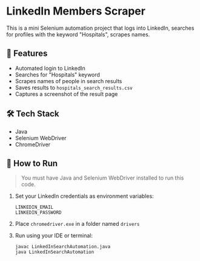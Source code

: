 # LinkedIn Members Scraper

This is a mini Selenium automation project that logs into LinkedIn, searches for profiles with the keyword "Hospitals", scrapes names.

## 🚀 Features
- Automated login to LinkedIn
- Searches for "Hospitals" keyword
- Scrapes names of people in search results
- Saves results to `hospitals_search_results.csv`
- Captures a screenshot of the result page

## 🛠 Tech Stack
- Java
- Selenium WebDriver
- ChromeDriver

## 🔐 How to Run
> You must have Java and Selenium WebDriver installed to run this code.

1. Set your LinkedIn credentials as environment variables:
   ```
   LINKEDIN_EMAIL
   LINKEDIN_PASSWORD
   ```

2. Place `chromedriver.exe` in a folder named `drivers`

3. Run using your IDE or terminal:
   ```
   javac LinkedInSearchAutomation.java
   java LinkedInSearchAutomation
   
